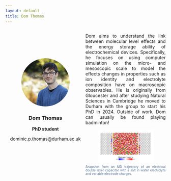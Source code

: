 ```yaml
---
layout: default
title: Dom Thomas
---
```


<div style="display: grid; grid-template-columns: 1fr 1fr; gap: 0px; align-items: center;">

<div style="text-align: center;">
    <img src="/group/portraits/dom.jpg" alt="Dom Thomas" style="width: 60%; height: auto; border-radius: 50%;" />
    <div style="margin-top: 20px;">
        <h3>Dom Thomas</h3>
        <p><b>PhD student</b></p>
        <p>dominic.p.thomas@durham.ac.uk</p>
    </div>
</div>

<div>
    <p style="display: flex; align-items: center; text-align: justify;">Dom aims to understand the link between molecular level effects and the energy storage ability of electrochemical devices. Specifically, he focuses on using computer simulation on the micro- and mesoscopic scale to model the effects changes in properties such as ion identity and electrolyte composition have on macroscopic observables. He is originally from Gloucester and after studying Natural Sciences in Cambridge he moved to Durham with the group to start his PhD in 2024. Outside of work, Dom can usually be found playing badminton!
</p>
    <img src = "/research/energy-storage_2.png" style ="width: 70%; height: auto; display: block; margin: 0 auto;">
    <figcaption style="margin-top: 10px; font-size: 0.7em; color: #577290; text-align: justify">Snapshot from an MD trajectory of an electrical double layer capacitor with a salt in water electrolyte and variable electrode charges.</figcaption>
</div>